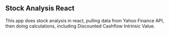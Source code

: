 ## Stock Analysis React

This app does stock analysis in react, pulling data from Yahoo Finance API, then doing calculations, including Discounted Cashflow Intrinsic Value.
